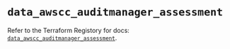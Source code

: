 # `data_awscc_auditmanager_assessment`

Refer to the Terraform Registory for docs: [`data_awscc_auditmanager_assessment`](https://registry.terraform.io/providers/hashicorp/awscc/0.70.0/docs/data-sources/auditmanager_assessment).
